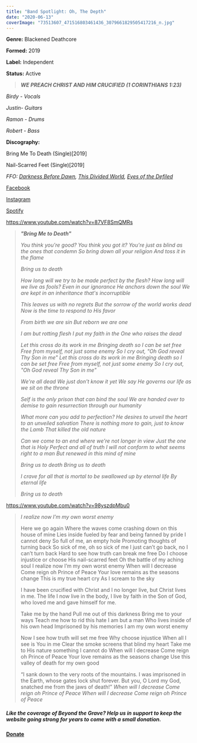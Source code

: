 ```yaml
---
title: "Band Spotlight: Oh, The Depth"
date: "2020-06-13"
coverImage: "73513607_471516803461436_3079661829505417216_n.jpg"
---
```


**Genre:** Blackened Deathcore

**Formed:** 2019

**Label:** Independent

**Status:** Active

> **_WE PREACH CHRIST AND HIM CRUCIFIED (1 CORINTHIANS 1:23)_**

_Birdy - Vocals_

_Justin- Guitars_

_Ramon - Drums_

_Robert - Bass_

**Discography:**

Bring Me To Death (Single)\[2019\]

Nail-Scarred Feet (Single)\[2019\]

_FFO: [Darkness Before Dawn](https://www.youtube.com/watch?v=_ldK9PpjyhE), [This Divided World](https://www.youtube.com/watch?v=7zLoAHb_DFc), [Eyes of the Defiled](https://www.reverbnation.com/play_now/song_12298550)_

[Facebook](https://web.facebook.com/ohthedepth)

[Instagram](https://www.instagram.com/oh_the_depth/)

[Spotify](https://open.spotify.com/artist/7J27xACCtVO392WY9Eve5y)

https://www.youtube.com/watch?v=87VF8SmQMRs

> **_"Bring Me to Death"_**
> 
> _You think you're good?_ _You think you got it?_ _You're just as blind as the ones that condemn_ _So bring down all your religion_ _And toss it in the flame_
> 
> _Bring us to death_
> 
> _How long will we try to be made perfect by the flesh?_ _How long will we live as fools?_ _Even in our ignorance He anchors down the soul_ _We are kept in an inheritance that's incorruptible_
> 
> _This leaves us with no regrets_ _But the sorrow of the world works dead_ _Now is the time to respond to His favor_
> 
> _From birth we are sin_ _But reborn we are one_
> 
> _I am but rotting flesh_ _I put my faith in the One who raises the dead_
> 
> _Let this cross do its work in me_ _Bringing death so I can be set free_ _Free from myself, not just some enemy_ _So I cry out, "Oh God reveal Thy Son in me"_ _Let this cross do its work in me_ _Bringing death so I can be set free_ _Free from myself, not just some enemy_ _So I cry out, "Oh God reveal Thy Son in me"_
> 
> _We're all dead_ _We just don't know it yet_ _We say He governs our life_ _as we sit on the throne_
> 
> _Self is the only prison that can bind the soul_ _We are handed over to demise to gain resurrection through our humanity_
> 
> _What more can you add to perfection?_ _He desires to unveil the heart to an unveiled salvation_ _There is nothing more to gain, just to know the Lamb_ _That killed the old nature_
> 
> _Can we come to an end where we're not longer in view_ _Just the one that is Holy Perfect and all of truth_ _I will not conform to what seems right to a man_ _But renewed in this mind of mine_
> 
> _Bring us to death_ _Bring us to death_
> 
> _I crave for all that is mortal to be swallowed up by eternal life_ _By eternal life_
> 
> _Bring us to death_

https://www.youtube.com/watch?v=98yszdpMbu0

> _I realize now I’m my own worst enemy_
> 
> Here we go again Where the waves come crashing down on this house of mine Lies inside fueled by fear and being fanned by pride I cannot deny So full of me, an empty hole Promoting thoughts of turning back So sick of me, oh so sick of me I just can’t go back, no I can’t turn back Hard to see how truth can break me free Do I choose injustice or choose His nail-scarred feet Oh the battle of my aching soul I realize now I’m my own worst enemy When will I decrease Come reign oh Prince of Peace Your love remains as the seasons change This is my true heart cry As I scream to the sky
> 
> I have been crucified with Christ and I no longer live, but Christ lives in me. The life I now live in the body, I live by faith in the Son of God, who loved me and gave himself for me.
> 
> Take me by the hand Pull me out of this darkness Bring me to your ways Teach me how to rid this hate I am but a man Who lives inside of his own head Imprisoned by his memories I am my own worst enemy
> 
> Now I see how truth will set me free Why choose injustice When all I see is You in me Clear the smoke screens that blind my heart Take me to His nature something I cannot do When will I decrease Come reign oh Prince of Peace Your love remains as the seasons change Use this valley of death for my own good
> 
> “I sank down to the very roots of the mountains. I was imprisoned in the Earth, whose gates lock shut forever. But you, O Lord my God, snatched me from the jaws of death!” _When will I decrease Come reign oh Prince of Peace_ _When will I decrease Come reign oh Prince of Peace_

##### Like the coverage of Beyond the Grave? Help us in support to keep the website going strong for years to come with a small donation.

#### [Donate](https://paypal.me/beyondthegrave777?locale.x=en_US)
